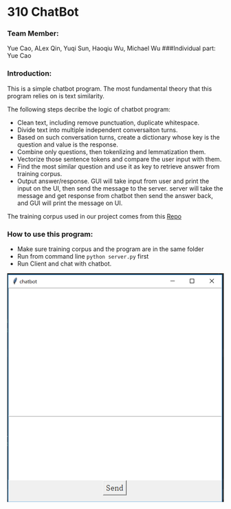 # 310 ChatBot

### Team Member: 

Yue Cao, ALex Qin, Yuqi Sun, Haoqiu Wu, Michael Wu
###Individual part:
Yue Cao

### Introduction: 

This is a simple chatbot program. The most fundamental theory that this program relies on is text similarity. 

The following steps decribe the logic of chatbot program:
* Clean text, including remove punctuation, duplicate whitespace.
* Divide text into multiple independent conversaiton turns.
* Based on such conversation turns, create a dictionary whose key is the question and value is the response.
* Combine only questions, then tokenlizing and lemmatization them.
* Vectorize those sentence tokens and compare the user input with them.
* Find the most similar question and use it as key to retrieve answer from training corpus.
* Output answer/response.
GUI will take input from user and print the input on the UI, then send the message to the server. server will take the message 
and get response from chatbot then send the answer back, and GUI will print the message on UI.

The training corpus used in our project comes from this [Repo](https://github.com/gunthercox/chatterbot-corpus)

### How to use this program:
* Make sure training corpus and the program are in the same folder
* Run from command line `python server.py` first 
* Run Client and chat with chatbot.

![alt text](https://github.com/caincdiy/YueCao310/blob/GUI/readme_image/GUI.png)



